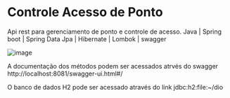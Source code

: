 # Controle Acesso de Ponto

Api rest para gerenciamento de ponto e controle de acesso.
Java | Spring boot | Spring Data Jpa | Hibernate | Lombok | swagger


![image](https://user-images.githubusercontent.com/57329268/123562035-7a269000-d782-11eb-9e45-b972661fa525.png)


A documentação dos métodos podem ser acessados atrvés do swagger
http://localhost:8081/swagger-ui.html#/


O banco de dados H2 pode ser acessado através do link jdbc:h2:file:~/dio


